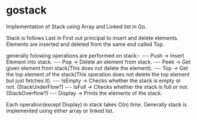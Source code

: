 # gostack
Implementation of Stack using Array and Linked list in Go.

Stack is follows Last in First out principal to insert and delete elements. Elements are inserted and deleted from the same end called Top. 

generally folowing operations are performed on stack:-
--- Push -> Insert Element into stack.
--- Pop  -> Delete an element from stack.
--- Peek -> Get given element from stack(This does not delete the element).
--- Top  -> Get the top element of the stack(This operation does not delete the top element but just fetches it).
--- IsEmpty -> Checks whether the stack is empty or not. (StackUnderFlow?)
--- IsFull -> Checks whether the stack is full or not. (StackOverflow?)
--- Display -> Prints the elements of the stack.

Each operation(except Display) in stack takes O(n) time.
Generally stack is implemented using either array or linked list.
